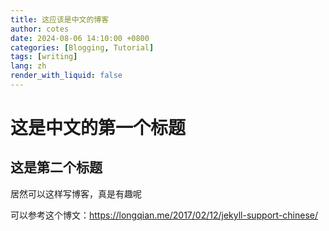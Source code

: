 ```yaml
---
title: 这应该是中文的博客
author: cotes
date: 2024-08-06 14:10:00 +0800
categories: [Blogging, Tutorial]
tags: [writing]
lang: zh
render_with_liquid: false
---
```


# 这是中文的第一个标题

## 这是第二个标题

居然可以这样写博客，真是有趣呢

可以参考这个博文：https://longqian.me/2017/02/12/jekyll-support-chinese/

